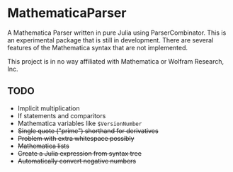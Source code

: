# MathematicaParser

A Mathematica Parser written in pure Julia using ParserCombinator. This is an
experimental package that is still in development. There are several features
of the Mathematica syntax that are not implemented. 

This project is in no way affiliated with Mathematica or Wolfram Research, Inc.

## TODO
  - Implicit multiplication
  - If statements and comparitors 
  - Mathematica variables like `$VersionNumber`
  - ~~Single quote ("prime") shorthand for derivatives~~ 
  - ~~Problem with extra whitespace possibly~~ 
  - ~~Mathematica lists~~ 
  - ~~Create a Julia expression from syntax tree~~
  - ~~Automatically convert negative numbers~~
